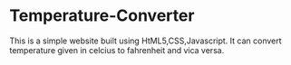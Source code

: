 # Temperature-Converter
This is a simple website built using HtML5,CSS,Javascript. It can convert temperature given in celcius to fahrenheit and vica versa.
